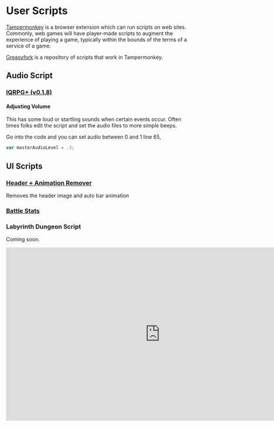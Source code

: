 # User Scripts

[Tampermonkey](https://www.tampermonkey.net/) is a browser extension which can run scripts on web sites. Commonly, web games will have player-made scripts to augment the experience of playing a game, typically within the bounds of the terms of a service of a game.

[Greasyfork](https://greasyfork.org/en/scripts?q=iqrpg) is a repository of scripts that work in Tampermonkey.

## Audio Script

### [IQRPG+ (v0.1.8)](https://greasyfork.org/en/scripts/532428-iqrpg-combined)

#### Adjusting Volume

This has some loud or startling sounds when certain events occur. Often times folks edit the script and set the audio files to more simple beeps.

Go into the code and you can set audio between 0 and 1 line 65,

```javascript
var masterAudioLevel = .3;
```

## UI Scripts

### [Header + Animation Remover](https://greasyfork.org/en/scripts/437923-iqrpg-header-animation-remover)

Removes the header image and auto bar animation

### [Battle Stats](https://greasyfork.org/en/scripts/436718-iqrpg-battle-stats)


### Labyrinth Dungeon Script

Coming soon.

<iframe width="840" height="472" src="https://www.youtube.com/embed/9kRA_ZdP9MI" title="YouTube video player" frameborder="0" allow="accelerometer; autoplay; clipboard-write; encrypted-media; gyroscope; picture-in-picture" allowfullscreen></iframe>
